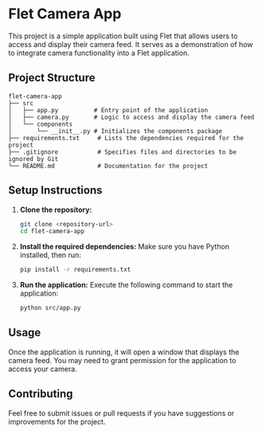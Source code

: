 # Flet Camera App

This project is a simple application built using Flet that allows users to access and display their camera feed. It serves as a demonstration of how to integrate camera functionality into a Flet application.

## Project Structure

```
flet-camera-app
├── src
│   ├── app.py          # Entry point of the application
│   ├── camera.py       # Logic to access and display the camera feed
│   └── components
│       └── __init__.py # Initializes the components package
├── requirements.txt     # Lists the dependencies required for the project
├── .gitignore           # Specifies files and directories to be ignored by Git
└── README.md            # Documentation for the project
```

## Setup Instructions

1. **Clone the repository:**
   ```bash
   git clone <repository-url>
   cd flet-camera-app
   ```

2. **Install the required dependencies:**
   Make sure you have Python installed, then run:
   ```bash
   pip install -r requirements.txt
   ```

3. **Run the application:**
   Execute the following command to start the application:
   ```bash
   python src/app.py
   ```

## Usage

Once the application is running, it will open a window that displays the camera feed. You may need to grant permission for the application to access your camera.

## Contributing

Feel free to submit issues or pull requests if you have suggestions or improvements for the project.